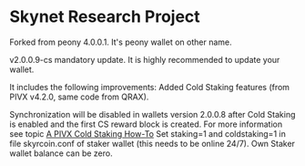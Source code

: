# Skynet Research Project
Forked from peony 4.0.0.1.  It's peony wallet on other name.

v2.0.0.9-cs mandatory update. It is highly recommended to update your wallet.

It includes the following improvements:
 Added Cold Staking features  (from PIVX v4.2.0, same code from QRAX).

Synchronization will be disabled in wallets version 2.0.0.8 after Cold Staking is enabled and the first CS reward block is created.
For more information see topic <a href="https://forum.pivx.org/threads/a-pivx-cold-staking-how-to.745/">A PIVX Cold Staking How-To</a>
Set staking=1 and coldstaking=1 in file skyrcoin.conf of staker wallet (this needs to be online 24/7). 
Own Staker wallet balance can be zero.
